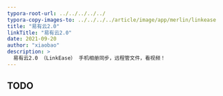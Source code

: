 ```yaml
---
typora-root-url: ../../../../../
typora-copy-images-to: ../../../../article/image/app/merlin/linkease
title: "易有云2.0"
linkTitle: "易有云2.0"
date: 2021-09-20
author: "xiaobao"
description: >
  易有云2.0 （LinkEase） 手机相册同步，远程管文件，看视频！
---
```


## TODO


